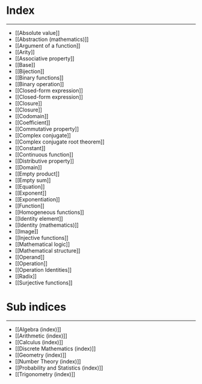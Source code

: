 # Index
---
- [[Absolute value]]
- [[Abstraction (mathematics)]]
- [[Argument of a function]]
- [[Arity]]
- [[Associative property]]
- [[Base]]
- [[Bijection]]
- [[Binary functions]]
- [[Binary operation]]
- [[Closed-form expression]]
- [[Closed-form expression]]
- [[Closure]]
- [[Closure]]
- [[Codomain]]
- [[Coefficient]]
- [[Commutative property]]
- [[Complex conjugate]]
- [[Complex conjugate root theorem]]
- [[Constant]]
- [[Continuous function]]
- [[Distributive property]]
- [[Domain]]
- [[Empty product]]
- [[Empty sum]]
- [[Equation]]
- [[Exponent]]
- [[Exponentiation]]
- [[Function]]
- [[Homogeneous functions]]
- [[Identity element]]
- [[Identity (mathematics)]]
- [[Image]]
- [[Injective functions]]
- [[Mathematical logic]]
- [[Mathematical structure]]
- [[Operand]]
- [[Operation]]
- [[Operation Identities]]
- [[Radix]]
- [[Surjective functions]]

# Sub indices 
---
- [[Algebra (index)]]
- [[Arithmetic (index)]]
- [[Calculus (index)]]
- [[Discrete Mathematics (index)]]
- [[Geometry (index)]]
- [[Number Theory (index)]]
- [[Probability and Statistics (index)]]
- [[Trigonometry (index)]]